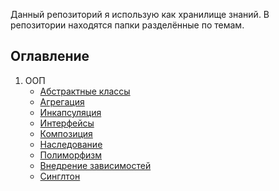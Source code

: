 Данный репозиторий я использую как хранилище знаний. В репозитории находятся папки разделённые по темам.

## Оглавление

1. ООП
    * [Абстрактные классы](/src/OOP/abstractClasses)
    * [Агрегация](/src/OOP/agregation)
    * [Инкапсуляция](/src/OOP/encapsulation)
    * [Интерфейсы](/src/OOP/interfaces)
    * [Композиция](/src/OOP/composition)
    * [Наследование](/src/OOP/inheritance)
    * [Полиморфизм](/src/OOP/polymorphism)
    * [Внедрение зависимостей](/src/OOP/dependencyInjection)
    * [Синглтон](/src/OOP/singleton)
